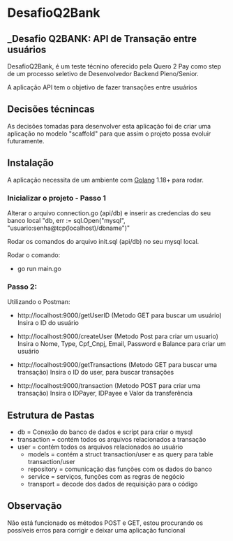 # DesafioQ2Bank
## _Desafio Q2BANK: API de Transação entre usuários

DesafioQ2Bank, é um teste técnino oferecido pela Quero 2 Pay como step de um processo seletivo de Desenvolvedor Backend Pleno/Senior.

A aplicação API tem o objetivo de fazer transações entre usuários

## Decisões técnincas

As decisões tomadas para desenvolver esta aplicação foi de criar uma aplicação no modelo "scaffold" para que assim o projeto possa evoluir futuramente.

## Instalação

A aplicação necessita de um ambiente com [Golang](https://go.dev/doc/install) 1.18+ para rodar.


### Inicializar o projeto - Passo 1

Alterar o arquivo connection.go (api/db) e inserir as credencias do seu banco local "db, err := sql.Open("mysql", "usuario:senha@tcp(localhost)/dbname")"

Rodar os comandos do arquivo init.sql (api/db) no seu mysql local.

Rodar o comando:
- go run main.go


### Passo 2:
Utilizando o Postman: 
- http://localhost:9000/getUserID (Metodo GET para buscar um usuário)
Insira o ID do usuário

- http://localhost:9000/createUser (Metodo Post para criar um usuario)
Insira o Nome, Type, Cpf_Cnpj, Email, Password e Balance para criar um usuário

- http://localhost:9000/getTransactions (Metodo GET para buscar uma transação)
Insira o ID do user, para buscar transações

- http://localhost:9000/transaction (Metodo POST para criar uma transação)
Insira o IDPayer, IDPayee e Valor da transferência


## Estrutura de Pastas

- db = Conexão do banco de dados e script para criar o mysql
- transaction = contém todos os arquivos relacionados a transação
- user = contém todos os arquivos relacionados ao usuário
    - models = contém a struct transaction/user e as query para table transaction/user
    - repository = comunicação das funções com os dados do banco
    - service = serviços, funções com as regras de negócio
    - transport = decode dos dados de requisição para o código

## Observação

Não está funcionado os métodos POST e GET, estou procurando os possíveis erros para corrigir e deixar uma aplicação funcional

